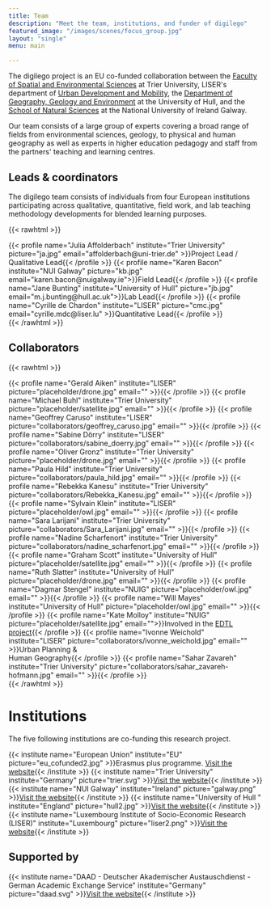 ```yaml
---
title: Team
description: "Meet the team, institutions, and funder of digilego"
featured_image: "/images/scenes/focus_group.jpg"
layout: "single"
menu: main

---
```


The digilego project is an EU co-funded collaboration between the [Faculty of Spatial and Environmental Sciences](https://www.uni-trier.de/en/university/faculties-and-departments/faculty-vi/the-department) at Trier University, LISER's department of [Urban Development and Mobility](https://www.liser.lu/?type=module&id=149), the [Department of Geography, Geology and Environment](https://www.hull.ac.uk/faculties/departments/department-of-geography-geology-and-environment) at the University of Hull, and the [School of Natural Sciences](http://www.nuigalway.ie/science-engineering/school-of-natural-sciences/) at the National University of Ireland Galway.

Our team consists of a large group of experts covering a broad range of fields from environmental sciences, geology, to physical and human geography as well as experts in higher education pedagogy and staff from the partners' teaching and learning centres.

## Leads &amp; coordinators
The digilego team consists of individuals from four European institutions participating across qualitative, quantitative, field work, and lab teaching methodology developments for blended learning purposes.

{{< rawhtml >}}
  <div class="w-100 flex flex-wrap mt5">
  {{< profile name="Julia Affolderbach" institute="Trier University" picture="ja.jpg" email="affolderbach@uni-trier.de" >}}Project Lead /<br> Qualitative Lead{{< /profile >}}
  {{< profile name="Karen Bacon" institute="NUI Galway" picture="kb.jpg" email="karen.bacon@nuigalway.ie">}}Field Lead{{< /profile >}}
  {{< profile name="Jane Bunting" institute="University of Hull" picture="jb.jpg" email="m.j.bunting@hull.ac.uk">}}Lab Lead{{< /profile >}}
  {{< profile name="Cyrille de Chardon" institute="LISER" picture="cmc.jpg" email="cyrille.mdc@liser.lu" >}}Quantitative Lead{{< /profile >}}

  </div>
{{< /rawhtml >}} 

## Collaborators

{{< rawhtml >}}
  <div class="w-100 flex flex-wrap mt5">
  {{< profile name="Gerald Aiken" institute="LISER" picture="placeholder/drone.jpg" email="" >}}{{< /profile >}}
  {{< profile name="Michael Buhl" institute="Trier University" picture="placeholder/satellite.jpg" email="" >}}{{< /profile >}}
  {{< profile name="Geoffrey Caruso" institute="LISER" picture="collaborators/geoffrey_caruso.jpg" email="" >}}{{< /profile >}}
  {{< profile name="Sabine Dörry" institute="LISER" picture="collaborators/sabine_doerry.jpg" email="" >}}{{< /profile >}}
  {{< profile name="Oliver Gronz" institute="Trier University" picture="placeholder/drone.jpg" email="" >}}{{< /profile >}}
  {{< profile name="Paula Hild" institute="Trier University" picture="collaborators/paula_hild.jpg" email="" >}}{{< /profile >}}
  {{< profile name="Rebekka Kanesu" institute="Trier University" picture="collaborators/Rebekka_Kanesu.jpg" email="" >}}{{< /profile >}}
  {{< profile name="Sylvain Klein" institute="LISER" picture="placeholder/owl.jpg" email="" >}}{{< /profile >}}
  {{< profile name="Sara Larijani" institute="Trier University" picture="collaborators/Sara_Larijani.jpg" email="" >}}{{< /profile >}}
  {{< profile name="Nadine Scharfenort" institute="Trier University" picture="collaborators/nadine_scharfenort.jpg" email="" >}}{{< /profile >}}
  {{< profile name="Graham Scott" institute="University of Hull" picture="placeholder/satellite.jpg" email="" >}}{{< /profile >}}
  {{< profile name="Ruth Slatter" institute="University of Hull" picture="placeholder/drone.jpg" email="" >}}{{< /profile >}}
  {{< profile name="Dagmar Stengel" institute="NUIG" picture="placeholder/owl.jpg" email="" >}}{{< /profile >}}
  {{< profile name="Will Mayes" institute="University of Hull" picture="placeholder/owl.jpg" email="" >}}{{< /profile >}}
  {{< profile name="Kate Molloy" institute="NUIG" picture="placeholder/satellite.jpg" email="">}}Involved in the <a href='https://edtl.blog'>EDTL project</a>{{< /profile >}}
  {{< profile name="Ivonne Weichold" institute="LISER" picture="collaborators/ivonne_weichold.jpg" email="" >}}Urban Planning &amp;<br> Human Geography{{< /profile >}}
  {{< profile name="Sahar Zavareh" institute="Trier University" picture="collaborators/sahar_zavareh-hofmann.jpg" email="" >}}{{< /profile >}}
  </div>
{{< /rawhtml >}} 

# Institutions

The five following institutions are co-funding this research project.

<div class='cf wbg'>
{{< institute name="European Union" institute="EU" picture="eu_cofunded2.jpg" >}}Erasmus plus programme. <a href="https://ec.europa.eu/programmes/erasmus-plus/">Visit the website</a>{{< /institute >}}
{{< institute name="Trier University" institute="Germany" picture="trier.svg" >}}<a href="https://www.uni-trier.de/">Visit the website</a>{{< /institute >}}
{{< institute name="NUI Galway" institute="Ireland" picture="galway.png" >}}<a href="https://www.nuigalway.ie/">Visit the website</a>{{< /institute >}}
{{< institute name="University of Hull " institute="England" picture="hull2.jpg" >}}<a href="https://www.hull.ac.uk/">Visit the website</a>{{< /institute >}}
{{< institute name="Luxembourg Institute of Socio-Economic Research (LISER)" institute="Luxembourg" picture="liser2.png" >}}<a href="http://liser.lu">Visit the website</a>{{< /institute >}}
</div>

## Supported by

<div class='cf wbg'>
{{< institute name="DAAD - Deutscher Akademischer Austauschdienst - German Academic Exchange Service" institute="Germany" picture="daad.svg" >}}<a href="https://www.daad.de/en/">Visit the website</a>{{< /institute >}}
</div>


